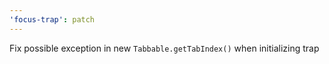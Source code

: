 ```yaml
---
'focus-trap': patch
---
```


Fix possible exception in new `Tabbable.getTabIndex()` when initializing trap

